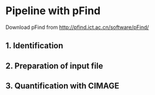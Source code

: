 # Pipeline with pFind

Download pFind from http://pfind.ict.ac.cn/software/pFind/



## 1. Identification





## 2. Preparation of input file





## 3. Quantification with CIMAGE

